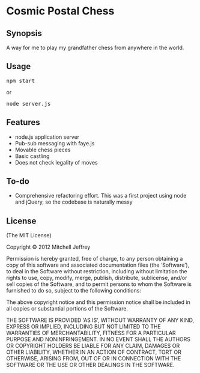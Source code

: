 Cosmic Postal Chess
=======

Synopsis
--------
A way for me to play my grandfather chess from anywhere in the world.

Usage
-----
<pre>npm start</pre>
or
<pre>node server.js</pre>

Features
--------
* node.js application server
* Pub-sub messaging with faye.js
* Movable chess pieces
* Basic castling
* Does not check legality of moves
 
To-do
-----
* Comprehensive refactoring effort. This was a first project using node and jQuery, so the codebase is naturally messy

License
-------
(The MIT License)

Copyright © 2012 Mitchell Jeffrey

Permission is hereby granted, free of charge, to any person obtaining a copy of this software and associated documentation files (the ‘Software’), to deal in the Software without restriction, including without limitation the rights to use, copy, modify, merge, publish, distribute, sublicense, and/or sell copies of the Software, and to permit persons to whom the Software is furnished to do so, subject to the following conditions:

The above copyright notice and this permission notice shall be included in all copies or substantial portions of the Software.

THE SOFTWARE IS PROVIDED ‘AS IS’, WITHOUT WARRANTY OF ANY KIND, EXPRESS OR IMPLIED, INCLUDING BUT NOT LIMITED TO THE WARRANTIES OF MERCHANTABILITY, FITNESS FOR A PARTICULAR PURPOSE AND NONINFRINGEMENT. IN NO EVENT SHALL THE AUTHORS OR COPYRIGHT HOLDERS BE LIABLE FOR ANY CLAIM, DAMAGES OR OTHER LIABILITY, WHETHER IN AN ACTION OF CONTRACT, TORT OR OTHERWISE, ARISING FROM, OUT OF OR IN CONNECTION WITH THE SOFTWARE OR THE USE OR OTHER DEALINGS IN THE SOFTWARE.
